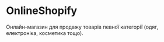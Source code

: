# OnlineShopify
Онлайн-магазин для продажу товарів певної категорії (одяг, електроніка, косметика тощо).
